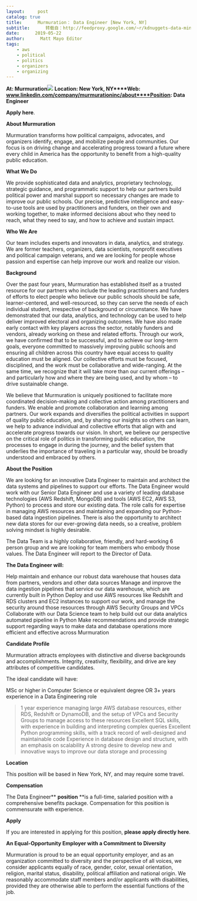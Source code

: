 ```yaml
---
layout:     post
catalog: true
title:      Murmuration： Data Engineer [New York, NY]
subtitle:      转载自：http://feedproxy.google.com/~r/kdnuggets-data-mining-analytics/~3/xbTyMG8fDeU/05-22-murmuration-data-engineer.html
date:      2019-05-22
author:      Matt Mayo Editor
tags:
    - aws
    - political
    - politics
    - organizers
    - organizing
---
```


**At: Murmuration**![](https://media.licdn.com/dms/image/C4D0BAQEDihkRlebAGA/company-logo_400_400/0?e=1566432000&v=beta&t=iZdFYxyHe5Ing6waTYI40SlEoiAxIEOC6FV6oixFgQQ)
**Location: New York, NY****Web: www.linkedin.com/company/murmurationinc/about****Position: Data Engineer**

**Apply here**.

**About Murmuration**

Murmuration transforms how political campaigns, advocates, and organizers identify, engage, and mobilize people and communities. Our focus is on driving change and accelerating progress toward a future where every child in America has the opportunity to benefit from a high-quality public education. 

**What We Do**

We provide sophisticated data and analytics, proprietary technology, strategic guidance, and programmatic support to help our partners build political power and marshal support so necessary changes are made to improve our public schools. Our precise, predictive intelligence and easy-to-use tools are used by practitioners and funders, on their own and working together, to make informed decisions about who they need to reach, what they need to say, and how to achieve and sustain impact.

**Who We Are**

Our team includes experts and innovators in data, analytics, and strategy. We are former teachers, organizers, data scientists, nonprofit executives and political campaign veterans, and we are looking for people whose passion and expertise can help improve our work and realize our vision.

**Background**

Over the past four years, Murmuration has established itself as a trusted resource for our partners who include the leading practitioners and funders of efforts to elect people who believe our public schools should be safe, learner-centered, and well-resourced, so they can serve the needs of each individual student, irrespective of background or circumstance. We have demonstrated that our data, analytics, and technology can be used to help deliver improved electoral and organizing outcomes. We have also made early contact with key players across the sector, notably funders and vendors, already working on these and related efforts. Through our work, we have confirmed that to be successful, and to achieve our long-term goals, everyone committed to massively improving public schools and ensuring all children across this country have equal access to quality education must be aligned. Our collective efforts must be focused, disciplined, and the work must be collaborative and wide-ranging. At the same time, we recognize that it will take more than our current offerings – and particularly how and where they are being used, and by whom – to drive sustainable change.

We believe that Murmuration is uniquely positioned to facilitate more coordinated decision-making and collective action among practitioners and funders. We enable and promote collaboration and learning among partners. Our work expands and diversifies the political activities in support of quality public education, and, by sharing our insights so others can learn, we help to advance individual and collective efforts that align with and accelerate progress towards our vision. In short, we believe our perspective on the critical role of politics in transforming public education, the processes to engage in during the journey, and the belief system that underlies the importance of traveling in a particular way, should be broadly understood and embraced by others.

**About the Position**

We are looking for an innovative Data Engineer to maintain and architect the data systems and pipelines to support our efforts. The Data Engineer would work with our Senior Data Engineer and use a variety of leading database technologies (AWS Redshift, MongoDB) and tools (AWS EC2, AWS S3, Python) to process and store our existing data. The role calls for expertise in managing AWS resources and maintaining and expanding our Python-based data ingestion pipelines. There is also the opportunity to architect new data stores for our ever-growing data needs, so a creative, problem solving mindset is highly desirable.

The Data Team is a highly collaborative, friendly, and hard-working 6 person group and we are looking for team members who embody those values. The Data Engineer will report to the Director of Data. 

**The Data Engineer will:**

Help maintain and enhance our robust data warehouse that houses data from partners, vendors and other data sources
Manage and improve the data ingestion pipelines that service our data warehouse, which are currently built in Python
Deploy and use AWS resources like Redshift and RDS clusters and EC2 instances to support our work, and manage the security around those resources through AWS Security Groups and VPCs
Collaborate with our Data Science team to help build out our data analytics automated pipeline in Python
Make recommendations and provide strategic support regarding ways to make data and database operations more efficient and effective across Murmuration 

**Candidate Profile**

Murmuration attracts employees with distinctive and diverse backgrounds and accomplishments. Integrity, creativity, flexibility, and drive are key attributes of competitive candidates.

The ideal candidate will have:

MSc or higher in Computer Science or equivalent degree OR 3+ years experience in a Data Engineering role
>1 year experience managing large AWS database resources, either RDS, Redshift or DynamoDB, and the setup of VPCs and Security Groups to manage access to these resources
Excellent SQL skills, with experience in building and interpreting complex queries
Excellent Python programming skills, with a track record of well-designed and maintainable code
Experience in database design and structure, with an emphasis on scalability
A strong desire to develop new and innovative ways to improve our data storage and processing

**Location**

This position will be based in New York, NY, and may require some travel.

**Compensation**

The Data Engineer** **position** **is a full-time, salaried position with a comprehensive benefits package. Compensation for this position is commensurate with experience. 

**Apply**

If you are interested in applying for this position, **please apply directly here**. 

**An Equal-Opportunity Employer with a Commitment to Diversity**

Murmuration is proud to be an equal opportunity employer, and as an organization committed to diversity and the perspective of all voices, we consider applicants equally of race, gender, color, sexual orientation, religion, marital status, disability, political affiliation and national origin. We reasonably accommodate staff members and/or applicants with disabilities, provided they are otherwise able to perform the essential functions of the job.
